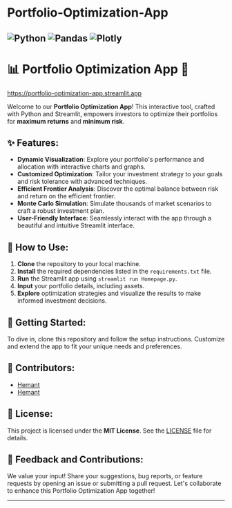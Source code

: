 # Portfolio-Optimization-App
![Python](https://img.shields.io/badge/python-3670A0?style=for-the-badge&logo=python&logoColor=ffdd54)
![Pandas](https://img.shields.io/badge/pandas-%23150458.svg?style=for-the-badge&logo=pandas&logoColor=white)
![Plotly](https://img.shields.io/badge/Plotly-%233F4F75.svg?style=for-the-badge&logo=plotly&logoColor=white)
---

# 📊 Portfolio Optimization App 🚀
https://portfolio-optimization-app.streamlit.app

Welcome to our **Portfolio Optimization App**! This interactive tool, crafted with Python and Streamlit, empowers investors to optimize their portfolios for **maximum returns** and **minimum risk**.

## ✨ Features:
- **Dynamic Visualization**: Explore your portfolio's performance and allocation with interactive charts and graphs.
- **Customized Optimization**: Tailor your investment strategy to your goals and risk tolerance with advanced techniques.
- **Efficient Frontier Analysis**: Discover the optimal balance between risk and return on the efficient frontier.
- **Monte Carlo Simulation**: Simulate thousands of market scenarios to craft a robust investment plan.
- **User-Friendly Interface**: Seamlessly interact with the app through a beautiful and intuitive Streamlit interface.

## 🚀 How to Use:
1. **Clone** the repository to your local machine.
2. **Install** the required dependencies listed in the `requirements.txt` file.
3. **Run** the Streamlit app using `streamlit run Homepage.py`.
4. **Input** your portfolio details, including assets.
5. **Explore** optimization strategies and visualize the results to make informed investment decisions.

## 🌟 Getting Started:
To dive in, clone this repository and follow the setup instructions. Customize and extend the app to fit your unique needs and preferences.

## 🤝 Contributors:
- [Hemant](https://github.com/Heyymant)
- [Hemant](https://www.linkedin.com/in/hemant-kumar-174157193/)

## 📝 License:
This project is licensed under the **MIT License**. See the [LICENSE](LICENSE) file for details.

## 💬 Feedback and Contributions:
We value your input! Share your suggestions, bug reports, or feature requests by opening an issue or submitting a pull request. Let's collaborate to enhance this Portfolio Optimization App together!

---

